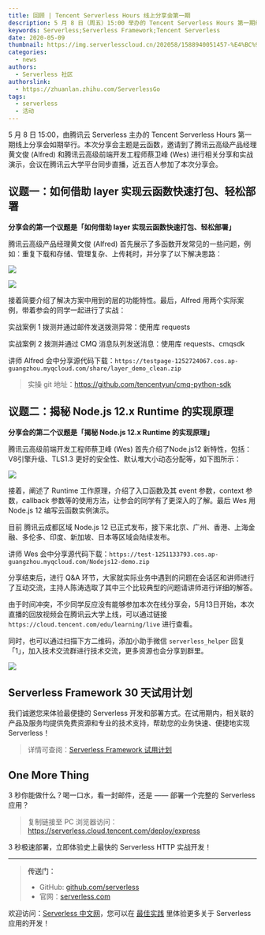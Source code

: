 ```yaml
---
title: 回顾 | Tencent Serverless Hours 线上分享会第一期
description: 5 月 8 日（周五）15:00 举办的 Tencent Serverless Hours 第一期线上分享会如期举行！
keywords: Serverless;Serverless Framework;Tencent Serverless
date: 2020-05-09
thumbnail: https://img.serverlesscloud.cn/202058/1588940051457-%E4%BC%9A%E5%90%8E%E5%AE%A3%E4%BC%A0banner.png
categories:
  - news
authors:
  - Serverless 社区
authorslink: 
  - https://zhuanlan.zhihu.com/ServerlessGo
tags:
  - serverless
  - 活动  
---
```


​5 月 8 日 15:00，由腾讯云 Serverless 主办的 Tencent Serverless Hours 第一期线上分享会如期举行。本次分享会主题是云函数，邀请到了腾讯云高级产品经理黄文俊 (Alfred) 和腾讯云高级前端开发工程师蔡卫峰 (Wes) 进行相关分享和实战演示，会议在腾讯云大学平台同步直播，近五百人参加了本次分享会。

## 议题一：如何借助 layer 实现云函数快速打包、轻松部署

**分享会的第一个议题是「如何借助 layer 实现云函数快速打包、轻松部署」**

腾讯云高级产品经理黄文俊 (Alfred) 首先展示了多函数开发常见的一些问题，例如：重复下载和存储、管理复杂、上传耗时，并分享了以下解决思路：

![](https://img.serverlesscloud.cn/202058/1588935800278-%E5%B1%8F%E5%B9%95%E5%BF%AB%E7%85%A7%202020-05-08%2017.51.48.png)

![](https://img.serverlesscloud.cn/202058/1588935804282-%E5%B1%8F%E5%B9%95%E5%BF%AB%E7%85%A7%202020-05-08%2017.51.54.png)

接着简要介绍了解决方案中用到的层的功能特性。最后，Alfred 用两个实际案例，带着参会的同学一起进行了实战：

实战案例 1 拨测并通过邮件发送拨测异常：使用库 requests

实战案例 2 拨测并通过 CMQ 消息队列发送消息：使用库 requests、cmqsdk

讲师 Alfred 会中分享源代码下载：`https://testpage-1252724067.cos.ap-guangzhou.myqcloud.com/share/layer_demo_clean.zip`

> 实操 git 地址：https://github.com/tencentyun/cmq-python-sdk


## 议题二：揭秘 Node.js 12.x Runtime 的实现原理

**分享会的第二个议题是「揭秘 Node.js 12.x Runtime 的实现原理」**

腾讯云高级前端开发工程师蔡卫峰 (Wes) 首先介绍了Node.js12 新特性，包括：V8引擎升级、TLS1.3 更好的安全性、默认堆大小动态分配等，如下图所示：

![](https://img.serverlesscloud.cn/202058/1588935809851-%E5%B1%8F%E5%B9%95%E5%BF%AB%E7%85%A7%202020-05-08%2018.04.16.png)

接着，阐述了 Runtime 工作原理，介绍了入口函数及其 event 参数，context 参数，callback 参数等的使用方法，让参会的同学有了更深入的了解。最后 Wes 用 Node.js 12 编写云函数实例演示。

目前 腾讯云成都区域 Node.js 12 已正式发布，接下来北京、广州、香港、上海金融、多伦多、印度、新加坡、日本等区域会陆续发布。

讲师 Wes 会中分享源代码下载：`https://test-1251133793.cos.ap-guangzhou.myqcloud.com/Nodejs12-demo.zip`

分享结束后，进行 Q&A 环节，大家就实际业务中遇到的问题在会话区和讲师进行了互动交流，主持人陈涛选取了其中三个比较典型的问题请讲师进行详细的解答。

由于时间冲突，不少同学反应没有能够参加本次在线分享会，5月13日开始，本次直播的回放视频会在腾讯云大学上线，可以通过链接 `https://cloud.tencent.com/edu/learning/live` 进行查看。

同时，也可以通过扫描下方二维码，添加小助手微信 `serverless_helper` 回复「1」，加入技术交流群进行技术交流，更多资源也会分享到群里。

![](https://img.serverlesscloud.cn/202058/1588935838439-%E5%B0%8F%E5%8A%A9%E6%89%8B.jpeg)

## Serverless Framework 30 天试用计划

我们诚邀您来体验最便捷的 Serverless 开发和部署方式。在试用期内，相关联的产品及服务均提供免费资源和专业的技术支持，帮助您的业务快速、便捷地实现 Serverless！

> 详情可查阅：[Serverless Framework 试用计划](https://cloud.tencent.com/document/product/1154/38792)

## One More Thing
<div id='scf-deploy-iframe-or-md'><div><p>3 秒你能做什么？喝一口水，看一封邮件，还是 —— 部署一个完整的 Serverless 应用？</p><blockquote><p>复制链接至 PC 浏览器访问：<a href="https://serverless.cloud.tencent.com/deploy/express">https://serverless.cloud.tencent.com/deploy/express</a></p></blockquote><p>3 秒极速部署，立即体验史上最快的 Serverless HTTP 实战开发！</p></div></div>

---

> **传送门：**
> - GitHub: [github.com/serverless](https://github.com/serverless/serverless/blob/master/README_CN.md) 
> - 官网：[serverless.com](https://serverless.com/)

欢迎访问：[Serverless 中文网](https://serverlesscloud.cn/)，您可以在 [最佳实践](https://serverlesscloud.cn/best-practice) 里体验更多关于 Serverless 应用的开发！
